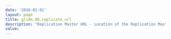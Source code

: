 ```yaml
---
date: '2016-01-01'
layout: page
title: glide.db.replicate_url
description: "Replication Master URL - Location of the Replication Master site, this property should be set like: https://demo.service-now.com/"
value:  
---
```

